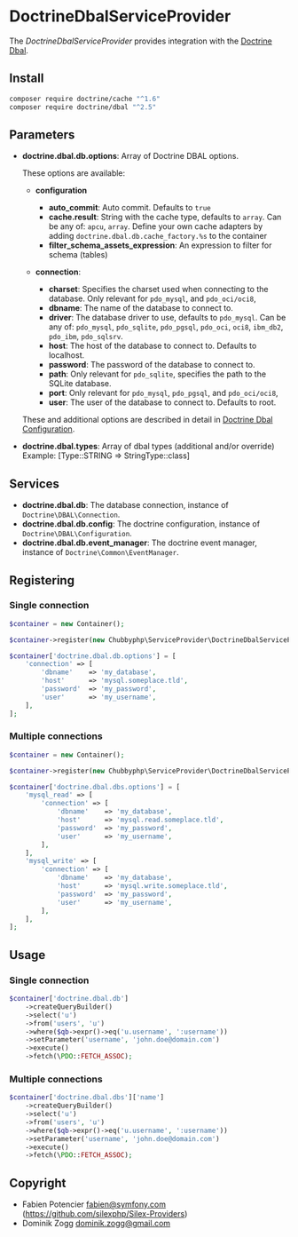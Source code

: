 # DoctrineDbalServiceProvider

The *DoctrineDbalServiceProvider* provides integration with the [Doctrine Dbal][1].

## Install

```sh
composer require doctrine/cache "^1.6"
composer require doctrine/dbal "^2.5"
```

## Parameters

* **doctrine.dbal.db.options**: Array of Doctrine DBAL options.

    These options are available:

    * **configuration**

        * **auto_commit**: Auto commit. Defaults to `true`
        * **cache.result**: String with the cache type, defaults to `array`.
        Can be any of: `apcu`, `array`.
        Define your own cache adapters by adding `doctrine.dbal.db.cache_factory.%s` to the container
        * **filter_schema_assets_expression**: An expression to filter for schema (tables)

    * **connection**:

        * **charset**: Specifies the charset used when connecting to the database.
        Only relevant for `pdo_mysql`, and `pdo_oci/oci8`,
        * **dbname**: The name of the database to connect to.
        * **driver**: The database driver to use, defaults to `pdo_mysql`.
        Can be any of: `pdo_mysql`, `pdo_sqlite`, `pdo_pgsql`,
        `pdo_oci`, `oci8`, `ibm_db2`, `pdo_ibm`, `pdo_sqlsrv`.
        * **host**: The host of the database to connect to. Defaults to localhost.
        * **password**: The password of the database to connect to.
        * **path**: Only relevant for `pdo_sqlite`, specifies the path to the SQLite database.
        * **port**: Only relevant for `pdo_mysql`, `pdo_pgsql`, and `pdo_oci/oci8`,
        * **user**: The user of the database to connect to. Defaults to root.

  These and additional options are described in detail in [Doctrine Dbal Configuration][2].

* **doctrine.dbal.types**: Array of dbal types (additional and/or override)
Example: [Type::STRING => StringType::class]

## Services

* **doctrine.dbal.db**: The database connection, instance of `Doctrine\DBAL\Connection`.
* **doctrine.dbal.db.config**: The doctrine configuration, instance of `Doctrine\DBAL\Configuration`.
* **doctrine.dbal.db.event_manager**: The doctrine event manager, instance of  `Doctrine\Common\EventManager`.

## Registering

### Single connection

```php
$container = new Container();

$container->register(new Chubbyphp\ServiceProvider\DoctrineDbalServiceProvider()));

$container['doctrine.dbal.db.options'] = [
    'connection' => [
        'dbname'    => 'my_database',
        'host'      => 'mysql.someplace.tld',
        'password'  => 'my_password',
        'user'      => 'my_username',
    ],
];
```

### Multiple connections

```php
$container = new Container();

$container->register(new Chubbyphp\ServiceProvider\DoctrineDbalServiceProvider());

$container['doctrine.dbal.dbs.options'] = [
    'mysql_read' => [
        'connection' => [
            'dbname'    => 'my_database',
            'host'      => 'mysql.read.someplace.tld',
            'password'  => 'my_password',
            'user'      => 'my_username',
        ],
    ],
    'mysql_write' => [
        'connection' => [
            'dbname'    => 'my_database',
            'host'      => 'mysql.write.someplace.tld',
            'password'  => 'my_password',
            'user'      => 'my_username',
        ],
    ],
];
```

## Usage

### Single connection

```php
$container['doctrine.dbal.db']
    ->createQueryBuilder()
    ->select('u')
    ->from('users', 'u')
    ->where($qb->expr()->eq('u.username', ':username'))
    ->setParameter('username', 'john.doe@domain.com')
    ->execute()
    ->fetch(\PDO::FETCH_ASSOC);
```

### Multiple connections

```php
$container['doctrine.dbal.dbs']['name']
    ->createQueryBuilder()
    ->select('u')
    ->from('users', 'u')
    ->where($qb->expr()->eq('u.username', ':username'))
    ->setParameter('username', 'john.doe@domain.com')
    ->execute()
    ->fetch(\PDO::FETCH_ASSOC);
```

## Copyright

* Fabien Potencier <fabien@symfony.com> (https://github.com/silexphp/Silex-Providers)
* Dominik Zogg <dominik.zogg@gmail.com>

[1]: https://www.doctrine-project.org/projects/dbal
[2]: https://www.doctrine-project.org/projects/doctrine-dbal/en/latest/reference/configuration.html

